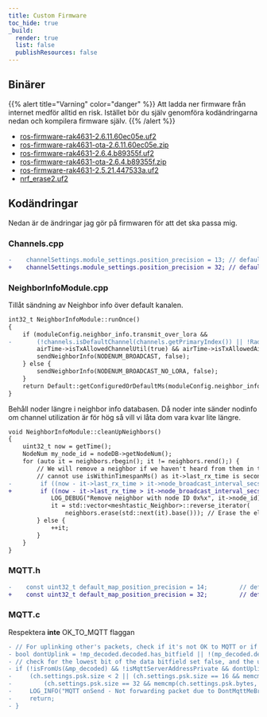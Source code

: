 ```yaml
---
title: Custom Firmware
toc_hide: true
_build:
  render: true
  list: false
  publishResources: false
---
```



## Binärer
{{% alert title="Varning" color="danger" %}}
Att ladda ner firmware från internet medför alltid en risk. Istället bör du själv genomföra kodändringarna nedan och kompilera firmware själv.
{{% /alert %}}
* [ros-firmware-rak4631-2.6.11.60ec05e.uf2](/firmware/ros-firmware-rak4631-ota-2.6.11.60ec05e.uf2)
* [ros-firmware-rak4631-ota-2.6.11.60ec05e.zip](/firmware/ros-firmware-rak4631-ota-2.6.11.60ec05e.zip)
* [ros-firmware-rak4631-2.6.4.b89355f.uf2](/firmware/ros-firmware-rak4631-2.6.4.b89355f.uf2)
* [ros-firmware-rak4631-ota-2.6.4.b89355f.zip](/firmware/ros-firmware-rak4631-ota-2.6.4.b89355f.zip)
* [ros-firmware-rak4631-2.5.21.447533a.uf2](/firmware/ros-firmware-rak4631-2.5.21.447533a.uf2)
* [nrf_erase2.uf2](/firmware/nrf_erase2.uf2)

## Kodändringar
Nedan är de ändringar jag gör på firmwaren för att det ska passa mig.

### Channels.cpp
```diff
-    channelSettings.module_settings.position_precision = 13; // default to sending location on the primary channel
+    channelSettings.module_settings.position_precision = 32; // default to sending location on the primary channel
```

### NeighborInfoModule.cpp
Tillåt sändning av Neighbor info över default kanalen.
```diff
int32_t NeighborInfoModule::runOnce()
{
    if (moduleConfig.neighbor_info.transmit_over_lora &&
-       (!channels.isDefaultChannel(channels.getPrimaryIndex()) || !RadioInterface::uses_default_frequency_slot) &&
        airTime->isTxAllowedChannelUtil(true) && airTime->isTxAllowedAirUtil()) {
        sendNeighborInfo(NODENUM_BROADCAST, false);
    } else {
        sendNeighborInfo(NODENUM_BROADCAST_NO_LORA, false);
    }
    return Default::getConfiguredOrDefaultMs(moduleConfig.neighbor_info.update_interval, default_neighbor_info_broadcast_secs);
}
```

Behåll noder längre i neighbor info databasen. 
Då noder inte sänder nodinfo om channel utilization är för hög så vill vi låta dom vara kvar lite längre.
```diff
void NeighborInfoModule::cleanUpNeighbors()
{
    uint32_t now = getTime();
    NodeNum my_node_id = nodeDB->getNodeNum();
    for (auto it = neighbors.rbegin(); it != neighbors.rend();) {
        // We will remove a neighbor if we haven't heard from them in twice the broadcast interval
        // cannot use isWithinTimespanMs() as it->last_rx_time is seconds since 1970
-        if ((now - it->last_rx_time > it->node_broadcast_interval_secs * 2) && (it->node_id != my_node_id)) {
+        if ((now - it->last_rx_time > it->node_broadcast_interval_secs * 4) && (it->node_id != my_node_id)) {
            LOG_DEBUG("Remove neighbor with node ID 0x%x", it->node_id);
            it = std::vector<meshtastic_Neighbor>::reverse_iterator(
                neighbors.erase(std::next(it).base())); // Erase the element and update the iterator
        } else {
            ++it;
        }
    }
}
```

### MQTT.h
```diff
-    const uint32_t default_map_position_precision = 14;         // defaults to max. offset of ~1459m
+    const uint32_t default_map_position_precision = 32;         // defaults to max. offset of ~1459m

```

### MQTT.c
Respektera __inte__ OK_TO_MQTT flaggan
```diff
- // For uplinking other's packets, check if it's not OK to MQTT or if it's an older packet without the bitfield
- bool dontUplink = !mp_decoded.decoded.has_bitfield || !(mp_decoded.decoded.bitfield & BITFIELD_OK_TO_MQTT_MASK);
- // check for the lowest bit of the data bitfield set false, and the use of one of the default keys.
- if (!isFromUs(&mp_decoded) && !isMqttServerAddressPrivate && dontUplink &&
-     (ch.settings.psk.size < 2 || (ch.settings.psk.size == 16 && memcmp(ch.settings.psk.bytes, defaultpsk, 16)) ||
-         (ch.settings.psk.size == 32 && memcmp(ch.settings.psk.bytes, eventpsk, 32)))) {
-     LOG_INFO("MQTT onSend - Not forwarding packet due to DontMqttMeBro flag");
-     return;
- }
```